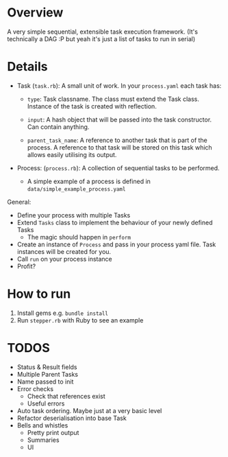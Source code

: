 # Overview

A very simple sequential, extensible task execution framework.
(It's technically a DAG :P but yeah it's just a list of tasks to run in serial)

# Details

* Task (`task.rb`): A small unit of work. In your `process.yaml` each task has:

    * `type`: Task classname. The class must extend the Task class. Instance of the task is created with reflection.

    * `input`: A hash object that will be passed into the task constructor. Can contain anything.

     * `parent_task_name`: A reference to another task that is part of the process. A reference to that task will be stored on this task which allows easily utilising its output.

* Process: (`process.rb`): A collection of sequential tasks to be performed.

    * A simple example of a process is defined in `data/simple_example_process.yaml`

General:

* Define your process with multiple Tasks
* Extend `Tasks` class to implement the behaviour of your newly defined Tasks
    * The magic should happen in `perform`
* Create an instance of `Process` and pass in your process yaml file. Task instances will be created for you.
* Call `run` on your process instance
* Profit?

# How to run

1. Install gems e.g. `bundle install`
2. Run `stepper.rb` with Ruby to see an example

# TODOS

* Status & Result fields
* Multiple Parent Tasks
* Name passed to init
* Error checks
    * Check that references exist
    * Useful errors
* Auto task ordering. Maybe just at a very basic level
* Refactor deserialisation into base Task
* Bells and whistles
    * Pretty print output
    * Summaries
    * UI
